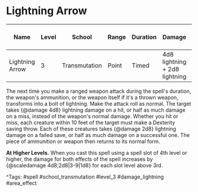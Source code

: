 # Lightning Arrow

| Name | Level | School | Range | Duration | Damage | Save DC & Type |
|------|-------|--------|-------|----------|--------|----------------|
| Lightning Arrow | 3 | Transmutation | Point | Timed | 4d8 lightning + 2d8 lightning | - |

The next time you make a ranged weapon attack during the spell's duration, the weapon's ammunition, or the weapon itself if it's a thrown weapon, transforms into a bolt of lightning. Make the attack roll as normal. The target takes {@damage 4d8} lightning damage on a hit, or half as much damage on a miss, instead of the weapon's normal damage. Whether you hit or miss, each creature within 10 feet of the target must make a Dexterity saving throw. Each of these creatures takes {@damage 2d8} lightning damage on a failed save, or half as much damage on a successful one. The piece of ammunition or weapon then returns to its normal form.

**At Higher Levels.** When you cast this spell using a spell slot of 4th level or higher, the damage for both effects of the spell increases by {@scaledamage 4d8;2d8|3-9|1d8} for each slot level above 3rd.

^Tags: #spell #school_transmutation #level_3 #damage_lightning #area_effect